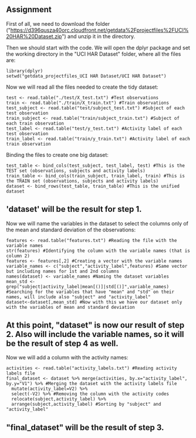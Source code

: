 ## Assignment

First of all, we need to download the folder ("https://d396qusza40orc.cloudfront.net/getdata%2Fprojectfiles%2FUCI%20HAR%20Dataset.zip") and unzip it in the directory.

Then we should start with the code. We will open the dplyr package and set the working directory in the "UCI HAR Dataset" folder, where all the files are:

```{r}
library(dplyr)
setwd("getdata_projectfiles_UCI HAR Dataset/UCI HAR Dataset")
```

Now we will read all the files needed to create the tidy dataset:

```{r}
test <- read.table("./test/X_test.txt") #Test observations
train <- read.table("./train/X_train.txt") #Train observations
test_subject <- read.table("test/subject_test.txt") #Subject of each test observation
train_subject <- read.table("train/subject_train.txt") #Subject of each train observation
test_label <- read.table("test/y_test.txt") #Activity label of each test observation
train_label <- read.table("train/y_train.txt") #Activity label of each train observation
```

Binding the files to create one big dataset:

```{r}
test_table <- bind_cols(test_subject, test_label, test) #This is the TEST set (observations, subjects and activity labels)
train_table <- bind_cols(train_subject, train_label, train) #This is the TRAIN set (observations, subjects and activity labels)
dataset <- bind_rows(test_table, train_table) #This is the unified dataset
```

## 'dataset' will be the result for step 1.

Now we will name the variables in the dataset to select the columns only of the mean and standard deviation of the observations:


```{r}
features <- read.table("features.txt") #Reading the file with the variable names
str(features) #Identifying the column with the variable names (that is column 2)
features <- features[,2] #Creating a vector with the variable names
variable_names <- c("subject","activity_label",features) #Same vector but including names for 1st and 2nd columns
names(dataset) <- variable_names #Naming the dataset variables
mean_std <- grep("subject|activity_label|mean[()]|std[()]",variable_names) #Searching for the variables that have "mean" and "std" on their names, will include also "subject" and "activity_label"
dataset<-dataset[,mean_std] #Now with this we have our dataset only with the variables of mean and standard deviation
```

## At this point, "dataset" is now our result of step 2. Also will include the variable names, so it will be the result of step 4 as well.

Now we will add a column with the activity names:

```{r}
activities <- read.table("activity_labels.txt") #Reading activity labels file
final_dataset <- dataset %>% merge(activities, by.x="activity_label", by.y="V1") %>% #Merging the dataset with the activity labels file
  mutate(activity_label=V2) %>%
  select(-V2) %>% #Removing the column with the activity codes
  relocate(subject,activity_label) %>% 
  arrange(subject,activity_label) #Sorting by "subject" and "activity_label"
```

## "final_dataset" will be the result of step 3.

